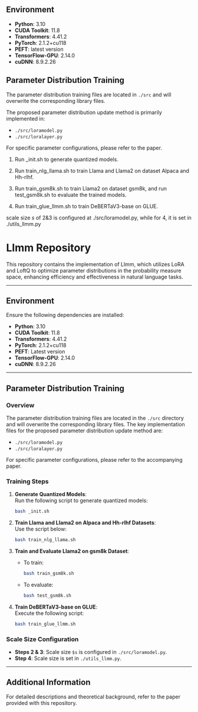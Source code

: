 ## Environment
- **Python**: 3.10  
- **CUDA Toolkit**: 11.8  
- **Transformers**: 4.41.2  
- **PyTorch**: 2.1.2+cu118  
- **PEFT**: latest version  
- **TensorFlow-GPU**: 2.14.0  
- **cuDNN**: 8.9.2.26  

## Parameter Distribution Training
The parameter distribution training files are located in `./src` and will overwrite the corresponding library files.  

The proposed parameter distribution update method is primarily implemented in:  
- `./src/loramodel.py`  
- `./src/loralayer.py`  

For specific parameter configurations, please refer to the paper.
 
1. Run _init.sh to generate quantized models.

2. Run train_nlg_llama.sh to train Llama and Llama2 on dataset Alpaca and Hh-rlhf. 

3. Run train_gsm8k.sh to train Llama2 on dataset gsm8k, and run test_gsm8k.sh to evaluate the trained models. 

4. Run train_glue_llmm.sh to train DeBERTaV3-base on GLUE.

scale size $s$ of 2&3 is configured at ./src/loramodel.py, while for 4, it is set in ./utils_llmm.py 
 
# Llmm Repository

This repository contains the implementation of Llmm, which utilizes LoRA and LoftQ to optimize parameter distributions in the probability measure space, enhancing efficiency and effectiveness in natural language tasks.

---

## Environment

Ensure the following dependencies are installed:

- **Python**: 3.10  
- **CUDA Toolkit**: 11.8  
- **Transformers**: 4.41.2  
- **PyTorch**: 2.1.2+cu118  
- **PEFT**: Latest version  
- **TensorFlow-GPU**: 2.14.0  
- **cuDNN**: 8.9.2.26  

---

## Parameter Distribution Training

### Overview
The parameter distribution training files are located in the `./src` directory and will overwrite the corresponding library files. The key implementation files for the proposed parameter distribution update method are:

- `./src/loramodel.py`
- `./src/loralayer.py`

For specific parameter configurations, please refer to the accompanying paper.

### Training Steps

1. **Generate Quantized Models**:  
   Run the following script to generate quantized models:
   ```bash
   bash _init.sh
   ```

2. **Train Llama and Llama2 on Alpaca and Hh-rlhf Datasets**:  
   Use the script below:
   ```bash
   bash train_nlg_llama.sh
   ```

3. **Train and Evaluate Llama2 on gsm8k Dataset**:  
   - To train:
     ```bash
     bash train_gsm8k.sh
     ```
   - To evaluate:
     ```bash
     bash test_gsm8k.sh
     ```

4. **Train DeBERTaV3-base on GLUE**:  
   Execute the following script:
   ```bash
   bash train_glue_llmm.sh
   ```

### Scale Size Configuration

- **Steps 2 & 3**: Scale size `$s` is configured in `./src/loramodel.py`.
- **Step 4**: Scale size is set in `./utils_llmm.py`.

---

## Additional Information

For detailed descriptions and theoretical background, refer to the paper provided with this repository.

